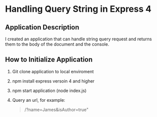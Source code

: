 # Handling Query String in Express 4

## Application Description
I created an application that can handle string query request and returns them to the body of the document and the console. 

## How to Initialize Application
1. Git clone application to local enviroment
1. npm install express versoin 4 and higher
1. npm start application (node index.js)
1. Query an url, for example: 

    > /?name=James&isAuthor=true"